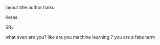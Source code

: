 layout 	title 	author
haiku
	
Keras
	
SRJ

what even are you?
like are you machine learning
? you are a fake term

